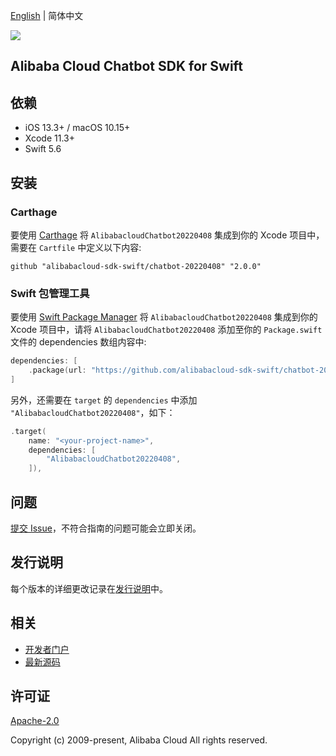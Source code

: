 [English](README.md) | 简体中文

![](https://aliyunsdk-pages.alicdn.com/icons/AlibabaCloud.svg)

## Alibaba Cloud Chatbot SDK for Swift

## 依赖

- iOS 13.3+ / macOS 10.15+
- Xcode 11.3+
- Swift 5.6

## 安装

### Carthage

要使用 [Carthage](https://github.com/Carthage/Carthage) 将 `AlibabacloudChatbot20220408` 集成到你的 Xcode 项目中，需要在 `Cartfile` 中定义以下内容:

```ogdl
github "alibabacloud-sdk-swift/chatbot-20220408" "2.0.0"
```

### Swift 包管理工具

要使用 [Swift Package Manager](https://swift.org/package-manager/) 将 `AlibabacloudChatbot20220408` 集成到你的 Xcode 项目中，请将 `AlibabacloudChatbot20220408` 添加至你的 `Package.swift` 文件的 dependencies 数组内容中:

```swift
dependencies: [
    .package(url: "https://github.com/alibabacloud-sdk-swift/chatbot-20220408.git", from: "2.0.0")
]
```

另外，还需要在 `target` 的 `dependencies` 中添加 `"AlibabacloudChatbot20220408"`，如下：

```swift
.target(
    name: "<your-project-name>",
    dependencies: [
        "AlibabacloudChatbot20220408",
    ]),
```

## 问题

[提交 Issue](https://github.com/alibabacloud-sdk-swift/chatbot-20220408/issues/new)，不符合指南的问题可能会立即关闭。

## 发行说明

每个版本的详细更改记录在[发行说明](./ChangeLog.txt)中。

## 相关

* [开发者门户](https://next.api.aliyun.com/home)
* [最新源码](https://github.com/alibabacloud-sdk-swift/chatbot-20220408)

## 许可证

[Apache-2.0](http://www.apache.org/licenses/LICENSE-2.0)

Copyright (c) 2009-present, Alibaba Cloud All rights reserved.
